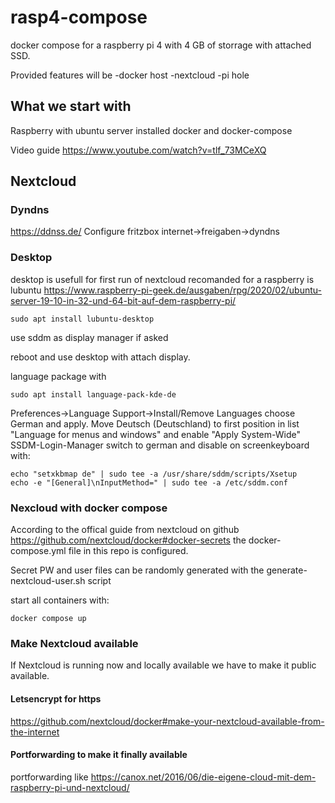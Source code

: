 # rasp4-compose
docker compose for a raspberry pi 4 with 4 GB of storrage with attached SSD.

Provided features will be
-docker host
-nextcloud
-pi hole

## What we start with

Raspberry with ubuntu server installed docker and docker-compose

Video guide https://www.youtube.com/watch?v=tlf_73MCeXQ

## Nextcloud

### Dyndns
https://ddnss.de/
Configure fritzbox internet->freigaben->dyndns

### Desktop
desktop is usefull for first run of nextcloud
recomanded for a raspberry is lubuntu
https://www.raspberry-pi-geek.de/ausgaben/rpg/2020/02/ubuntu-server-19-10-in-32-und-64-bit-auf-dem-raspberry-pi/

```
sudo apt install lubuntu-desktop
```

use sddm as display manager if asked

reboot and use desktop with attach display.

language package with

```
sudo apt install language-pack-kde-de
```


Preferences->Language Support->Install/Remove Languages choose German and apply.
Move Deutsch (Deutschland) to first position in list
"Language for menus and windows" and enable "Apply System-Wide"
SSDM-Login-Manager switch to german and disable on screenkeyboard with:

```
echo "setxkbmap de" | sudo tee -a /usr/share/sddm/scripts/Xsetup
echo -e "[General]\nInputMethod=" | sudo tee -a /etc/sddm.conf
```

### Nexcloud with docker compose
According to the offical guide from nextcloud on github
https://github.com/nextcloud/docker#docker-secrets
the docker-compose.yml file in this repo is configured.

Secret PW and user files can be randomly generated with the
generate-nextcloud-user.sh script

start all containers with:
```
docker compose up
```

### Make Nextcloud available

If Nextcloud is running now and locally available we have to make it public
available.

#### Letsencrypt for https

https://github.com/nextcloud/docker#make-your-nextcloud-available-from-the-internet

#### Portforwarding to make it finally available
portforwarding like https://canox.net/2016/06/die-eigene-cloud-mit-dem-raspberry-pi-und-nextcloud/
